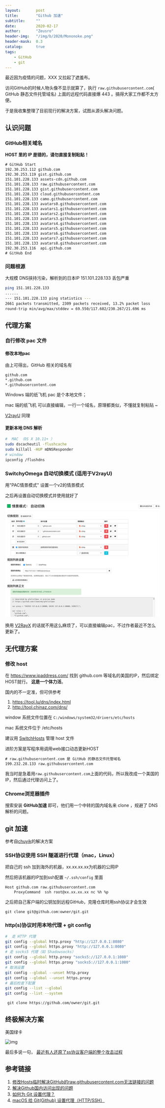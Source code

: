 ```yaml
---
layout:       post
title:        "Github 加速"
subtitle:     ""
date:         2020-02-17
author:       "Zeusro"
header-img:   "/img/b/2020/Mononoke.png"
header-mask:  0.3
catalog:      true
tags:
    - GitHub
    - git
---
```


最近因为疫情的问题，XXX 又拉起了遮羞布。

访问GitHub的时候人物头像不显示就算了，执行 `raw.githubusercontent.com`( GitHub 静态文件托管域名) 上面的远程代码直接爆 443 。搞得大家工作都不太方便。

于是我收集整理了目前现行的解决方案，试图从源头解决问题。

## 认识问题

### GitHub相关域名

**HOST 里的 IP 是错的，请勿直接复制粘贴！**

```host
# GitHub Start
192.30.253.112 github.com
192.30.253.119 gist.github.com
151.101.228.133 assets-cdn.github.com
151.101.228.133 raw.githubusercontent.com
151.101.228.133 gist.githubusercontent.com
151.101.228.133 cloud.githubusercontent.com
151.101.228.133 camo.githubusercontent.com
151.101.228.133 avatars0.githubusercontent.com
151.101.228.133 avatars1.githubusercontent.com
151.101.228.133 avatars2.githubusercontent.com
151.101.228.133 avatars3.githubusercontent.com
151.101.228.133 avatars4.githubusercontent.com
151.101.228.133 avatars5.githubusercontent.com
151.101.228.133 avatars6.githubusercontent.com
151.101.228.133 avatars7.githubusercontent.com
151.101.228.133 avatars8.githubusercontent.com
192.30.253.116  api.github.com
# GitHub End
```

### 问题根源

大规模 DNS挟持污染，解析到的日本IP 151.101.228.133 丢包严重

```bash
ping 151.101.228.133
......
--- 151.101.228.133 ping statistics ---
2661 packets transmitted, 2309 packets received, 13.2% packet loss
round-trip min/avg/max/stddev = 69.550/117.602/230.267/21.696 ms
```

## 代理方案

### 自行修改 pac 文件

#### 修改本地pac

由上可得出，GitHub 相关的域名有

```
github.com
*.github.com
*.githubusercontent.com
```

Windows 端的纸飞机 pac 是个本地文件；

mac 端的纸飞机 可以直接编辑，一行一个域名，原理都类似，不懂就复制粘贴 ~

[V2rayU](https://github.com/yanue/V2rayU) 同理

#### 更新本地 DNS 解析

```bash
#  MAC （OS X 10.11+ ）
sudo dscacheutil -flushcache
sudo killall -HUP mDNSResponder
# window
ipconfig /flushdns
```

### SwitchyOmega 自动切换模式 (适用于V2rayU)

用"PAC情景模式" 设置一个v2的情景模式

之后再设置自动切换模式并使用就好了

![img](/img/in-post/github/SwitchyOmega.png)


换用
[V2RayX](https://github.com/Cenmrev/V2RayX/releases)
的话就不用这么麻烦了，可以直接编辑pac，不过作者最近不怎么更新了。


## 无代理方案

### 修改 host

在
https://www.ipaddress.com/
找到 github.com 等域名的美国的IP，然后绑定HOST就行。
**这是一个体力活**。

国内的不一定准，但可供参考
1. https://tool.lu/dns/index.html
1. http://tool.chinaz.com/dns/

window 系统文件位置在 `C:/windows/system32/drivers/etc/hosts`

mac 系统文件位于 /etc/hosts

建议用 [SwitchHosts](https://github.com/oldj/SwitchHosts/releases)
管理 host 文件

进阶方案是写程序用调用web接口动态更新HOST

```host
# raw.githubusercontent.com 是 GitHub 的静态文件托管域名
199.232.28.133 raw.githubusercontent.com
```

我当时是急着用`raw.githubusercontent.com`上面的代码，所以我改成一个美国的IP，然后通过代理访问上了。

### Chrome浏览器插件

搜索安装 **GitHub加速** 即可，他们用一个中转的国内域名来 clone ，规避了 DNS解析的问题。

## git 加速

参考自[chuyik](https://gist.github.com/chuyik)的解决方案


### SSH协议使用 SSH 隧道进行代理（mac，Linux）

把自己的 ssh 加到海外的机器，xx.xx.xx.xx为机器的公网IP

然后把该机器的IP加到ssh配置 `~/.ssh/config` 里面

```
Host github.com raw.githubusercontent.com
    ProxyCommand  ssh root@xx.xx.xx.xx nc %h %p
```

之后把自己客户端的公钥加到远程GitHub，克隆仓库时用ssh协议才会生效

    git clone git@github.com:owner/git.git

### http(s)协议时用本地代理 + git config

```bash
#  走 HTTP 代理
git config --global http.proxy "http://127.0.0.1:8080"
git config --global https.proxy "http://127.0.0.1:8080"
# 走 socks5 代理（如 Shadowsocks）
git config --global http.proxy "socks5://127.0.0.1:1080"
git config --global https.proxy "socks5://127.0.0.1:1080"
# 取消设置
git config --global --unset http.proxy
git config --global --unset https.proxy
# 最后检查下配置
git config --list --global
git config --list --system
```

     git clone https://github.com/owner/git.git


## 终极解决方案

美国绿卡

![img](/img/逃.jpg)

最后多说一句，
[最近有人还原了ss协议客户端的整个攻击过程](https://www.leadroyal.cn/?p=1036)

## 参考链接

1. [修改Hosts临时解决GitHub的raw.githubusercontent.com无法链接的问题](https://www.ioiox.com/archives/62.html)
1. [解决Github国内访问出现的问题](http://rovo98.coding.me/posts/7e3029b3/)
1. [如何为 Git 设置代理？](https://segmentfault.com/q/1010000000118837)
1. [macOS 给 Git(Github) 设置代理（HTTP/SSH）](https://gist.github.com/chuyik/02d0d37a49edc162546441092efae6a1)